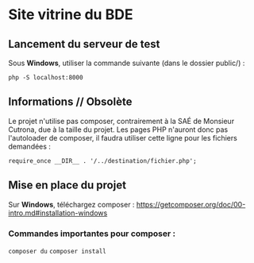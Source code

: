 # Site vitrine du BDE

## Lancement du serveur de test

Sous **Windows**, utiliser la commande suivante (dans le dossier public/) :

    php -S localhost:8000

## Informations // Obsolète

Le projet n'utilise pas composer, contrairement à la SAÉ de Monsieur Cutrona, due à la taille du projet. Les pages PHP
n'auront donc pas l'autoloader de composer, il faudra utiliser cette ligne pour les fichiers demandées :

    require_once __DIR__ . '/../destination/fichier.php';

## Mise en place du projet

Sur **Windows**, téléchargez composer : https://getcomposer.org/doc/00-intro.md#installation-windows

### Commandes importantes pour composer :

`composer du`
`composer install`